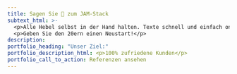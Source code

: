 ```yaml
---
title: Sagen Sie 👋 zum JAM-Stack
subtext_html: >-
  <p>Alle Hebel selbst in der Hand halten. Texte schnell und einfach on-screen editieren. Mit Flat Files die Angriffsfl&auml;chen verkleinern und Nutzungsgebühren für PHP sparen.</p>
  <p>Geben Sie den 20ern einen Neustart!</p>
description:
portfolio_heading: "Unser Ziel:"
portfolio_description_html: <p>100% zufriedene Kunden</p>
portfolio_call_to_action: Referenzen ansehen
---
```

